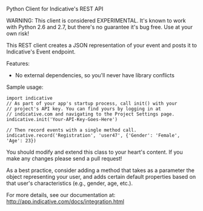 Python Client for Indicative's REST API


WARNING: This client is considered EXPERIMENTAL. It's known to work with Python 2.6 and 2.7, but there's no guarantee it's bug free. Use at your own risk!

This REST client creates a JSON representation of your event and posts it to Indicative's Event endpoint.

Features:

+ No external dependencies, so you'll never have library conflicts 

Sample usage:

    import indicative
    // As part of your app's startup process, call init() with your 
    // project's API key. You can find yours by logging in at
    // indicative.com and navigating to the Project Settings page.
    indicative.init('Your-API-Key-Goes-Here')
    
    // Then record events with a single method call.
    indicative.record('Registration', 'user47', {'Gender': 'Female', 'Age': 23})
    
    

You should modify and extend this class to your heart's content.  If you make any changes please send a pull request!

As a best practice, consider adding a method that takes as a parameter the object representing your user, and adds certain default properties based on that user's characteristics (e.g., gender, age, etc.).

For more details, see our documentation at: http://app.indicative.com/docs/integration.html
